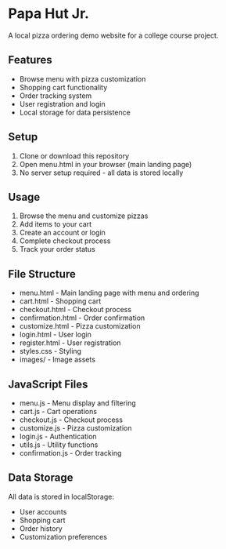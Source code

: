 # Papa Hut Jr.

A local pizza ordering demo website for a college course project.

## Features

- Browse menu with pizza customization
- Shopping cart functionality
- Order tracking system
- User registration and login
- Local storage for data persistence

## Setup

1. Clone or download this repository
2. Open menu.html in your browser (main landing page)
3. No server setup required - all data is stored locally

## Usage

1. Browse the menu and customize pizzas
2. Add items to your cart
3. Create an account or login
4. Complete checkout process
5. Track your order status

## File Structure

- menu.html - Main landing page with menu and ordering
- cart.html - Shopping cart
- checkout.html - Checkout process
- confirmation.html - Order confirmation
- customize.html - Pizza customization
- login.html - User login
- register.html - User registration
- styles.css - Styling
- images/ - Image assets

## JavaScript Files

- menu.js - Menu display and filtering
- cart.js - Cart operations
- checkout.js - Checkout process
- customize.js - Pizza customization
- login.js - Authentication
- utils.js - Utility functions
- confirmation.js - Order tracking

## Data Storage

All data is stored in localStorage:
- User accounts
- Shopping cart
- Order history
- Customization preferences 
